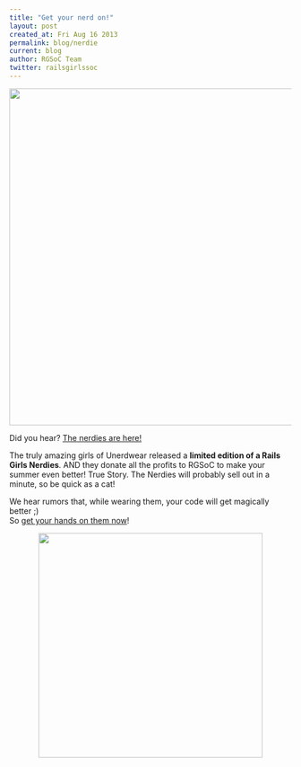 ```yaml
---
title: "Get your nerd on!"
layout: post
created_at: Fri Aug 16 2013
permalink: blog/nerdie
current: blog
author: RGSoC Team
twitter: railsgirlssoc
---
```


<img src="https://f.cloud.github.com/assets/1711357/977240/9f62ddae-069f-11e3-83a9-a0bb84cc0bda.png" width="600">

Did you hear? [The nerdies are here!](http://bit.ly/1793rWX)


The truly amazing girls of Unerdwear released a **limited edition of a Rails Girls Nerdies**. AND they donate all the profits to RGSoC to make your summer even better! True Story. The Nerdies will probably sell out in a minute, so be quick as a cat!


We hear rumors that, while wearing them, your code will get magically better ;) <br>
So [get your hands on them now](http://bit.ly/1793rWX)!


<div align="center">

<a href="http://bit.ly/1793rWX"><img src="https://f.cloud.github.com/assets/1711357/977358/ee7f0226-06a1-11e3-8b73-4128176f497f.gif" width="400"></a>
</div>